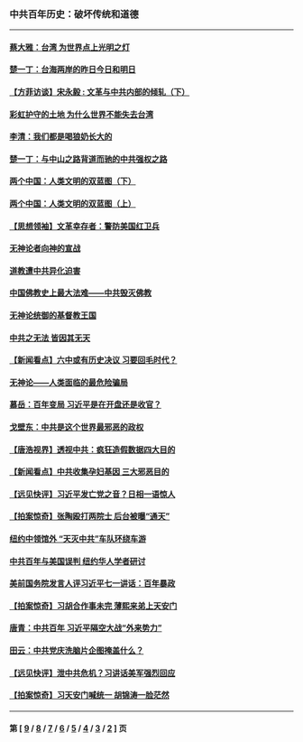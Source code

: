 ### 中共百年历史：破坏传统和道德
---
#### [蔡大雅：台湾 为世界点上光明之灯](../../pages/nf1176114/n13531530.md?04190430) 
#### [楚一丁：台海两岸的昨日今日和明日](../../pages/nf1176114/n13531468.md?04190430) 
#### [【方菲访谈】宋永毅 : 文革与中共内部的倾轧（下）](../../pages/nf1176114/n13486836.md?04190430) 
#### [彩虹护守的土地 为什么世界不能失去台湾](../../pages/nf1176114/n13476849.md?04190430) 
#### [李清：我们都是喝狼奶长大的](../../pages/nf1176114/n13471478.md?04190430) 
#### [楚一丁：与中山之路背道而驰的中共强权之路](../../pages/nf1176114/n13437270.md?04190430) 
#### [两个中国：人类文明的双蓝图（下）](../../pages/nf1176114/n13423132.md?04190430) 
#### [两个中国：人类文明的双蓝图（上）](../../pages/nf1176114/n13422687.md?04190430) 
#### [【思想领袖】文革幸存者：警防美国红卫兵](../../pages/nf1176114/n13339289.md?04190430) 
#### [无神论者向神的宣战](../../pages/nf1176114/n13281535.md?04190430) 
#### [道教遭中共异化迫害](../../pages/nf1176114/n13281463.md?04190430) 
#### [中国佛教史上最大法难——中共毁灭佛教](../../pages/nf1176114/n13281397.md?04190430) 
#### [无神论统御的基督教王国](../../pages/nf1176114/n13281280.md?04190430) 
#### [中共之无法 皆因其无天](../../pages/nf1176114/n13281088.md?04190430) 
#### [【新闻看点】六中或有历史决议 习要回毛时代？](../../pages/nf1176114/n13222895.md?04190430) 
#### [无神论——人类面临的最危险骗局](../../pages/nf1176114/n13196137.md?04190430) 
#### [慕岳：百年变局 习近平是在开盘还是收官？](../../pages/nf1176114/n13206516.md?04190430) 
#### [戈壁东：中共是这个世界最邪恶的政权](../../pages/nf1176114/n13085641.md?04190430) 
#### [【唐浩视界】透视中共：疯狂造假数据四大目的](../../pages/nf1176114/n13080590.md?04190430) 
#### [【新闻看点】中共收集孕妇基因 三大邪恶目的](../../pages/nf1176114/n13077182.md?04190430) 
#### [【远见快评】习近平发亡党之音？日相一语惊人](../../pages/nf1176114/n13074809.md?04190430) 
#### [【拍案惊奇】张陶殴打两院士 后台被曝“通天”](../../pages/nf1176114/n13070496.md?04190430) 
#### [纽约中领馆外 “天灭中共”车队环绕车游](../../pages/nf1176114/n13070693.md?04190430) 
#### [中共百年与美国误判 纽约华人学者研讨](../../pages/nf1176114/n13067969.md?04190430) 
#### [美前国务院发言人评习近平七一讲话：百年暴政](../../pages/nf1176114/n13066986.md?04190430) 
#### [【拍案惊奇】习胡合作事未完 薄熙来弟上天安门](../../pages/nf1176114/n13065867.md?04190430) 
#### [唐青：中共百年 习近平隔空大战“外来势力”](../../pages/nf1176114/n13065976.md?04190430) 
#### [田云：中共党庆洗脑片企图掩盖什么？](../../pages/nf1176114/n13064395.md?04190430) 
#### [【远见快评】泄中共危机？习讲话美军强烈回应](../../pages/nf1176114/n13064269.md?04190430) 
#### [【拍案惊奇】习天安门喊统一 胡锦涛一脸茫然](../../pages/nf1176114/n13063233.md?04190430) 

---
#### 第 [ [9](./9.md?04190430) / [8](./8.md?04190430) / [7](./7.md?04190430) / [6](./6.md?04190430) / [5](./5.md?04190430) / [4](./4.md?04190430) / [3](./3.md?04190430) / [2](./2.md?04190430) ] 页
